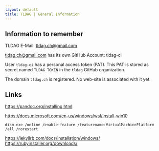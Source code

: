 ```yaml
---
layout: default
title: TLDAG | General Information
---
```

## Information to remember

TLDAG E-Mail: tldag.ch@gmail.com

tldag.ch@gmail.com has its own GitHub Account: tldag-ci

User ```tldag-ci``` has a personal access token (PAT). This PAT is stored as secret named ```TLDAG_TOKEN``` in the ```tldag``` GitHub organization.

The domain ```tldag.ch``` is registered. No web-site is associated with it yet.

## Links

https://pandoc.org/installing.html

https://docs.microsoft.com/en-us/windows/wsl/install-win10

```dism.exe /online /enable-feature /featurename:VirtualMachinePlatform /all /norestart```

https://jekyllrb.com/docs/installation/windows/
https://rubyinstaller.org/downloads/
